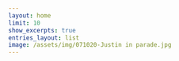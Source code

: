 ```yaml
---
layout: home
limit: 10
show_excerpts: true
entries_layout: list
image: /assets/img/071020-Justin in parade.jpg
---
```

